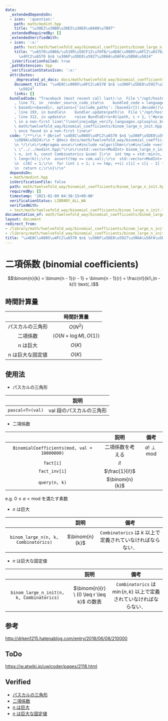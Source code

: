 ```yaml
---
data:
  _extendedDependsOn:
  - icon: ':question:'
    path: math/modint.hpp
    title: "\u30E2\u30B8\u30E5\u30E9\u8A08\u7B97"
  _extendedRequiredBy: []
  _extendedVerifiedWith:
  - icon: ':x:'
    path: test/math/twelvefold_way/binomial_coefficients/binom_large_n_init.test.cpp
    title: "\u6570\u5B66/\u5199\u50CF12\u76F8/\u4E8C\u9805\u4FC2\u6570/\u4E8C\u9805\
      \u4FC2\u6570 $n$ \u306F\u5DE8\u5927\u306A\u56FA\u5B9A\u5024"
  _isVerificationFailed: true
  _pathExtension: hpp
  _verificationStatusIcon: ':x:'
  attributes:
    _deprecated_at_docs: docs/math/twelvefold_way/binomial_coefficients/binomial_coefficients.md
    document_title: "\u4E8C\u9805\u4FC2\u6570 $n$ \u306F\u5DE8\u5927\u306A\u56FA\u5B9A\
      \u5024"
    links: []
  bundledCode: "Traceback (most recent call last):\n  File \"/opt/hostedtoolcache/Python/3.9.1/x64/lib/python3.9/site-packages/onlinejudge_verify/documentation/build.py\"\
    , line 71, in _render_source_code_stat\n    bundled_code = language.bundle(stat.path,\
    \ basedir=basedir, options={'include_paths': [basedir]}).decode()\n  File \"/opt/hostedtoolcache/Python/3.9.1/x64/lib/python3.9/site-packages/onlinejudge_verify/languages/cplusplus.py\"\
    , line 193, in bundle\n    bundler.update(path)\n  File \"/opt/hostedtoolcache/Python/3.9.1/x64/lib/python3.9/site-packages/onlinejudge_verify/languages/cplusplus_bundle.py\"\
    , line 312, in update\n    raise BundleErrorAt(path, i + 1, \"#pragma once found\
    \ in a non-first line\")\nonlinejudge_verify.languages.cplusplus_bundle.BundleErrorAt:\
    \ math/twelvefold_way/binomial_coefficients/binom_large_n_init.hpp: line 6: #pragma\
    \ once found in a non-first line\n"
  code: "/**\r\n * @brief \u4E8C\u9805\u4FC2\u6570 $n$ \u306F\u5DE8\u5927\u306A\u56FA\
    \u5B9A\u5024\r\n * @docs docs/math/twelvefold_way/binomial_coefficients/binomial_coefficients.md\r\
    \n */\r\n\r\n#pragma once\r\n#include <algorithm>\r\n#include <vector>\r\n#include\
    \ \"../../modint.hpp\"\r\n\r\nstd::vector<ModInt> binom_large_n_init(long long\
    \ n, int k, const Combinatorics &com) {\r\n  int tmp = std::min(n, static_cast<long\
    \ long>(k));\r\n  assert(tmp <= com.val);\r\n  std::vector<ModInt> c(k + 1, 0);\r\
    \n  c[0] = 1;\r\n  for (int i = 1; i <= tmp; ++i) c[i] = c[i - 1] * n-- * com.inv[i];\r\
    \n  return c;\r\n}\r\n"
  dependsOn:
  - math/modint.hpp
  isVerificationFile: false
  path: math/twelvefold_way/binomial_coefficients/binom_large_n_init.hpp
  requiredBy: []
  timestamp: '2021-02-09 04:38:15+09:00'
  verificationStatus: LIBRARY_ALL_WA
  verifiedWith:
  - test/math/twelvefold_way/binomial_coefficients/binom_large_n_init.test.cpp
documentation_of: math/twelvefold_way/binomial_coefficients/binom_large_n_init.hpp
layout: document
redirect_from:
- /library/math/twelvefold_way/binomial_coefficients/binom_large_n_init.hpp
- /library/math/twelvefold_way/binomial_coefficients/binom_large_n_init.hpp.html
title: "\u4E8C\u9805\u4FC2\u6570 $n$ \u306F\u5DE8\u5927\u306A\u56FA\u5B9A\u5024"
---
```

# 二項係数 (binomial coefficients)

$$\binom{n}{k} = \binom{n - 1}{r - 1} + \binom{n - 1}{r} = \frac{n!}{k!\,(n - k)!} \text{．}$$


## 時間計算量

||時間計算量|
|:--:|:--:|
|パスカルの三角形|$O(N^2)$|
|二項係数|$\langle O(N + \log{M}), O(1) \rangle$|
|n は巨大|$O(K)$|
|n は巨大な固定値|$O(K)$|


## 使用法

- パスカルの三角形

||説明|
|:--:|:--:|
|`pascal<T>(val)`|$\mathrm{val}$ 段のパスカルの三角形|

- 二項係数

||説明|備考|
|:--:|:--:|:--:|
|`BinomialCoefficients(mod, val = 10000000)`|二項係数を考える|$a! \perp \mathrm{mod}$|
|`fact[i]`|$i!$|
|`fact_inv[i]`|$\frac{1}{i!}$|
|`query(n, k)`|$\binom{n}{k}$|

e.g. $0 \leq a < \mathrm{mod}$ を満たす素数

- $n$ は巨大

||説明|備考|
|:--:|:--:|:--:|
|`binom_large_n(n, k, Combinatorics)`|$\binom{n}{k}$|`Combinatorics` は $k$ 以上で定義されていなければならない．|

- $n$ は巨大な固定値

||説明|備考|
|:--:|:--:|:--:|
|`binom_large_n_init(n, k, Combinatorics)`|$\binom{n}{r} \ (0 \leq r \leq k)$ の数表|`Combinatorics` は $\min \lbrace n, k \rbrace$ 以上で定義されていなければならない．|


## 参考

http://drken1215.hatenablog.com/entry/2018/06/08/210000


## ToDo

https://w.atwiki.jp/uwicoder/pages/2118.html


## Verified

- [パスカルの三角形](https://atcoder.jp/contests/cpsco2019-s3/submissions/9335288)
- [二項係数](https://yukicoder.me/submissions/414639)
- [$n$ は巨大](https://onlinejudge.u-aizu.ac.jp/solutions/problem/3071/review/4092983/emthrm/C++14)
- [$n$ は巨大な固定値](https://onlinejudge.u-aizu.ac.jp/solutions/problem/3071/review/4093004/emthrm/C++14)
